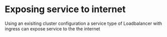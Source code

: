 # Exposing service to internet

Using an exisiting cluster configuration a service type of Loadbalancer with ingress can expose service to the the internet
